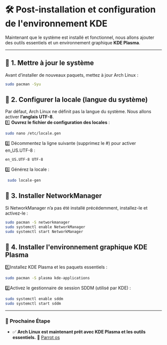 # 🛠 Post-installation et configuration de l'environnement KDE

Maintenant que le système est installé et fonctionnel, nous allons ajouter des outils essentiels et un environnement graphique **KDE Plasma**.

---

## 📌 **1. Mettre à jour le système**
Avant d’installer de nouveaux paquets, mettez à jour Arch Linux :

```bash
sudo pacman -Syu
```

## 📌 **2. Configurer la locale (langue du système)**
Par défaut, Arch Linux ne définit pas la langue du système. Nous allons activer **l’anglais UTF-8**.  
1️⃣ **Ouvrez le fichier de configuration des locales** :

```bash
sudo nano /etc/locale.gen
```

2️⃣ Décommentez la ligne suivante (supprimez le #) pour activer en_US.UTF-8 :

```bash
en_US.UTF-8 UTF-8
```

3️⃣ Générez la locale :

```bash
 sudo locale-gen
```

## 📌 **3. Installer NetworkManager**
Si NetworkManager n’a pas été installé précédemment, installez-le et activez-le :
```bash
sudo pacman -S networkmanager
sudo systemctl enable NetworkManager
sudo systemctl start NetworkManager
```

## 📌 **4. Installer l'environnement graphique KDE Plasma**
1️⃣Installez KDE Plasma et les paquets essentiels :
```bash
sudo pacman -S plasma kde-applications
```

2️⃣Activez le gestionnaire de session SDDM (utilisé par KDE) :
```bash
sudo systemctl enable sddm
sudo systemctl start sddm
```

---

### 🚀 **Prochaine Étape**
- ✅ **Arch Linux est maintenant prêt avec KDE Plasma et les outils essentiels.**
📌 [Parrot os](pages/arch/creer_utilisateur.md)
